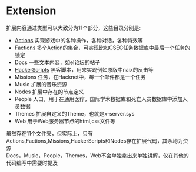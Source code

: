 # Extension

扩展内容通过类型可以大致分为11个部分，这些目录分别是:  
- [Actions](./Actions.md) 实现游戏中的各种操作，各种对话，各种特效等  
- [Factions](./Faction.md) 多个Action的集合，可实现比如CSEC任务数据库中最后一个任务的锁定  
- Docs 一些文本内容，如el论坛的帖子  
- [HackerScripts](./HackerScripts.md) 黑客脚本，用来实现例如原版中naix的反击等  
- Missions 任务，在Hacknet中，每一个邮件都是一个任务  
- Music 扩展的音乐资源
- Nodes 扩展中存在的节点定义
- People 人口，用于在通用医疗，国际学术数据库和死亡人员数据库中添加人员数据
- Themes 扩展自定义的Theme，也就是x-server.sys
- Web 用于Web服务器节点的html,css文件等  

虽然存在11个文件夹，但实际上，只有Actions,Factions,Missions,HackerScripts和Nodes存在扩展代码，其余均为资源  
Docs，Music，People，Themes，Web不会单独拿出来单独讲解，仅在其他的代码编写中需要时提及  
